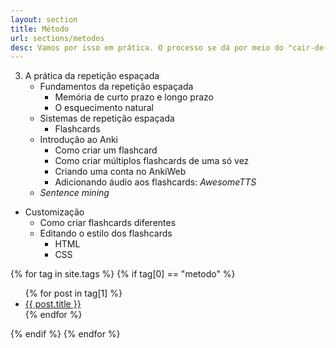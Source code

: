 ```yaml
---
layout: section 
title: Método
url: sections/metodos
desc: Vamos por isso em prática. O processo se dá por meio do "cair-de-cabeça". Mas como podemos tornar esse "cair-de-cabeça" mais eficiente e agradável? 
---
```


3. A prática da repetição espaçada
    - Fundamentos da repetição espaçada
      - Memória de curto prazo e longo prazo
      - O esquecimento natural
    - Sistemas de repetição espaçada
      - Flashcards
    - Introdução ao Anki
      - Como criar um flashcard
      - Como criar múltiplos flashcards de uma só vez
      - Criando uma conta no AnkiWeb
      - Adicionando áudio aos flashcards: *AwesomeTTS* 
    - *Sentence mining*
  - Customização 
    - Como criar flashcards diferentes
    - Editando o estilo dos flashcards
      - HTML
      - CSS 

{% for tag in site.tags %}
{% if tag[0] == "metodo" %}
  <ul>
    {% for post in tag[1] %}
      <li><a href="{{ post.url }}">{{ post.title }}</a></li>
    {% endfor %}
  </ul>
{% endif %}
{% endfor %}
